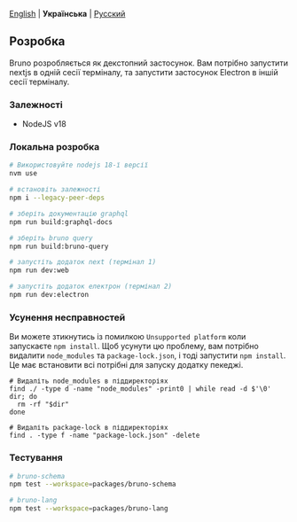 [English](/docs/development.md) | **Українська** | [Русский](/docs/development_ru.md)

## Розробка

Bruno розробляється як декстопний застосунок. Вам потрібно запустити nextjs в одній сесії терміналу, та запустити застосунок Electron в іншій сесії терміналу.

### Залежності

- NodeJS v18

### Локальна розробка

```bash
# Використовуйте nodejs 18-ї версії
nvm use

# встановіть залежності
npm i --legacy-peer-deps

# зберіть документацію graphql
npm run build:graphql-docs

# зберіть bruno query
npm run build:bruno-query

# запустіть додаток next (термінал 1)
npm run dev:web

# запустіть додаток електрон (термінал 2)
npm run dev:electron
```

### Усунення несправностей

Ви можете зтикнутись із помилкою `Unsupported platform` коли запускаєте `npm install`. Щоб усунути цю проблему, вам потрібно видалити `node_modules` та `package-lock.json`, і тоді запустити `npm install`. Це має встановити всі потрібні для запуску додатку пекеджі.

```shell
# Видаліть node_modules в піддиректоріях
find ./ -type d -name "node_modules" -print0 | while read -d $'\0' dir; do
  rm -rf "$dir"
done

# Видаліть package-lock в піддиректоріях
find . -type f -name "package-lock.json" -delete
```

### Тестування

```bash
# bruno-schema
npm test --workspace=packages/bruno-schema

# bruno-lang
npm test --workspace=packages/bruno-lang
```
